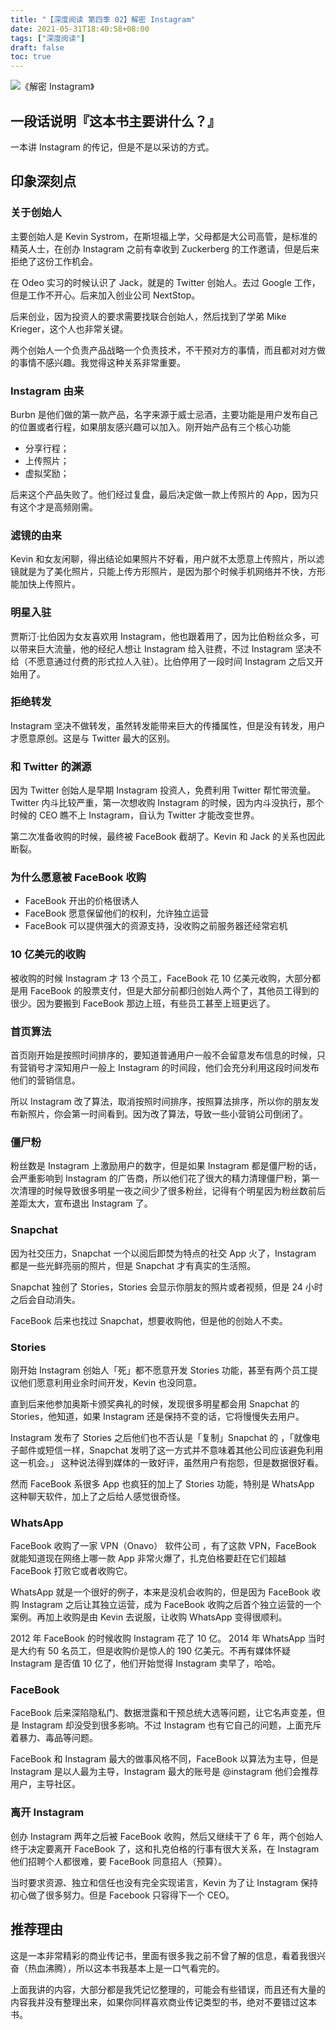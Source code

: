 ```yaml
---
title: "【深度阅读 第四季 02】解密 Instagram"
date: 2021-05-31T18:40:58+08:00
tags: ["深度阅读"] 
draft: false
toc: true
---
```

![《解密 Instagram》](https://blog-1251237404.cos.ap-guangzhou.myqcloud.com/202105319Ux3KN.png!m)

## 一段话说明『这本书主要讲什么？』

一本讲 Instagram 的传记，但是不是以采访的方式。

<!--more-->

## 印象深刻点

### 关于创始人

主要创始人是 Kevin Systrom，在斯坦福上学，父母都是大公司高管，是标准的精英人士，在创办 Instagram 之前有幸收到 Zuckerberg 的工作邀请，但是后来拒绝了这份工作机会。

在 Odeo 实习的时候认识了 Jack，就是的 Twitter 创始人。去过 Google 工作，但是工作不开心。后来加入创业公司 NextStop。

后来创业，因为投资人的要求需要找联合创始人，然后找到了学弟 Mike Krieger，这个人也非常关键。

两个创始人一个负责产品战略一个负责技术，不干预对方的事情，而且都对对方做的事情不感兴趣。我觉得这种关系非常重要。


### Instagram 由来

Burbn 是他们做的第一款产品，名字来源于威士忌酒，主要功能是用户发布自己的位置或者行程，如果朋友感兴趣可以加入。刚开始产品有三个核心功能

- 分享行程；
- 上传照片；
- 虚拟奖励；

后来这个产品失败了。他们经过复盘，最后决定做一款上传照片的 App，因为只有这个才是高频刚需。

### 滤镜的由来

Kevin 和女友闲聊，得出结论如果照片不好看，用户就不太愿意上传照片，所以滤镜就是为了美化照片，只能上传方形照片，是因为那个时候手机网络并不快，方形能加快上传照片。

### 明星入驻

贾斯汀·比伯因为女友喜欢用 Instagram，他也跟着用了，因为比伯粉丝众多，可以带来巨大流量，他的经纪人想让 Instagram 给入驻费，不过 Instagram 坚决不给（不愿意通过付费的形式拉人入驻）。比伯停用了一段时间 Instagram 之后又开始用了。

### 拒绝转发

Instagram 坚决不做转发，虽然转发能带来巨大的传播属性，但是没有转发，用户才愿意原创。这是与 Twitter 最大的区别。

### 和 Twitter 的渊源

因为 Twitter 创始人是早期 Instagram 投资人，免费利用 Twitter 帮忙带流量。Twitter 内斗比较严重，第一次想收购 Instagram 的时候，因为内斗没执行，那个时候的 CEO 瞧不上 Instagram，自认为 Twitter 才能改变世界。

第二次准备收购的时候，最终被 FaceBook 截胡了。Kevin 和 Jack 的关系也因此断裂。

### 为什么愿意被 FaceBook 收购

- FaceBook 开出的价格很诱人
- FaceBook 愿意保留他们的权利，允许独立运营
- FaceBook 可以提供强大的资源支持，没收购之前服务器还经常宕机

### 10 亿美元的收购

被收购的时候 Instagram 才 13 个员工，FaceBook 花 10 亿美元收购，大部分都是用 FaceBook 的股票支付，但是大部分前都归创始人两个了，其他员工得到的很少。因为要搬到 FaceBook 那边上班，有些员工甚至上班更远了。

### 首页算法

首页刚开始是按照时间排序的，要知道普通用户一般不会留意发布信息的时候，只有营销号才深知用户一般上 Instagram 的时间段，他们会充分利用这段时间发布他们的营销信息。

所以 Instagram 改了算法，取消按照时间排序，按照算法排序，所以你的朋友发布新照片，你会第一时间看到。因为改了算法，导致一些小营销公司倒闭了。

### 僵尸粉

粉丝数是 Instagram 上激励用户的数字，但是如果 Instagram 都是僵尸粉的话，会严重影响到 Instagram 的广告商，所以他们花了很大的精力清理僵尸粉，第一次清理的时候导致很多明星一夜之间少了很多粉丝，记得有个明星因为粉丝数前后差距太大，宣布退出 Instagram 了。


### Snapchat

因为社交压力，Snapchat 一个以阅后即焚为特点的社交 App 火了，Instagram 都是一些光鲜亮丽的照片，但是 Snapchat 才有真实的生活照。

Snapchat 独创了 Stories，Stories 会显示你朋友的照片或者视频，但是 24 小时之后会自动消失。

FaceBook 后来也找过 Snapchat，想要收购他，但是他的创始人不卖。

### Stories

刚开始 Instagram 创始人「死」都不愿意开发 Stories 功能，甚至有两个员工提议他们愿意利用业余时间开发，Kevin 也没同意。

直到后来他参加奥斯卡颁奖典礼的时候，发现很多明星都会用 Snapchat 的 Stories，他知道，如果 Instagram 还是保持不变的话，它将慢慢失去用户。

Instagram 发布了 Stories 之后他们也不否认是「复制」Snapchat 的 ，「就像电子邮件或短信一样，Snapchat 发明了这一方式并不意味着其他公司应该避免利用这一机会。」 这种说法得到媒体的一致好评，虽然用户有抱怨，但是数据很好看。


然而 FaceBook 系很多 App 也疯狂的加上了 Stories 功能，特别是 WhatsApp 这种聊天软件，加上了之后给人感觉很奇怪。


### WhatsApp

FaceBook 收购了一家 VPN（Onavo） 软件公司 ，有了这款 VPN，FaceBook 就能知道现在网络上哪一款 App 非常火爆了，扎克伯格要赶在它们超越 FaceBook 打败它或者收购它。

WhatsApp 就是一个很好的例子，本来是没机会收购的，但是因为 FaceBook 收购 Instagram 之后让其独立运营，成为 FaceBook 收购之后首个独立运营的一个案例。再加上收购是由 Kevin 去说服，让收购 WhatsApp 变得很顺利。

2012 年 FaceBook 的时候收购 Instagram 花了 10 亿。 2014 年 WhatsApp 当时是大约有 50 名员工，但是收购价是惊人的 190 亿美元。不再有媒体怀疑 Instagram 是否值 10 亿了，他们开始觉得 Instagram 卖早了，哈哈。

### FaceBook

FaceBook 后来深陷隐私门、数据泄露和干预总统大选等问题，让它名声变差，但是 Instagram 却没受到很多影响。不过 Instagram 也有它自己的问题，上面充斥着暴力、毒品等问题。

FaceBook 和 Instagram 最大的做事风格不同，FaceBook 以算法为主导，但是 Instagram 是以人最为主导，Instagram 最大的账号是 @instagram 他们会推荐用户，主导社区。


### 离开 Instagram

创办 Instagram 两年之后被 FaceBook 收购，然后又继续干了 6 年，两个创始人终于决定要离开 FaceBook 了，这和扎克伯格的行事有很大关系，在 Instagram 他们招聘个人都很难，要 FaceBook 同意招人（预算）。

当时要求资源、独立和信任也没有完全实现诺言，Kevin 为了让 Instagram 保持初心做了很多努力。但是 Facebook 只容得下一个 CEO。


## 推荐理由


这是一本非常精彩的商业传记书，里面有很多我之前不曾了解的信息，看着我很兴奋（热血沸腾），所以这本书我基本上是一口气看完的。

上面我讲的内容，大部分都是我凭记忆整理的，可能会有些错误，而且还有大量的内容我并没有整理出来，如果你同样喜欢商业传记类型的书，绝对不要错过这本书。
